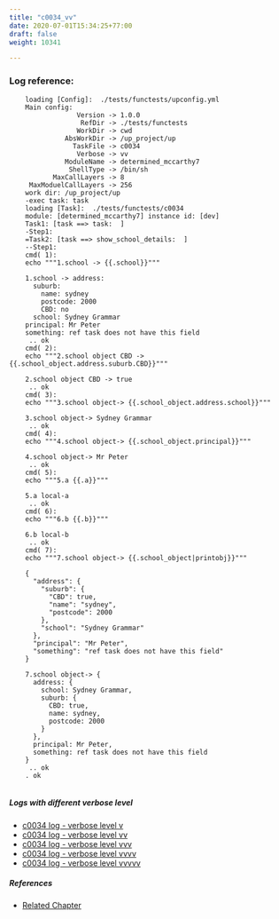 ```yaml
---
title: "c0034_vv"
date: 2020-07-01T15:34:25+77:00
draft: false
weight: 10341

---
```


### Log reference: <no value>

```
    loading [Config]:  ./tests/functests/upconfig.yml
    Main config:
                 Version -> 1.0.0
                  RefDir -> ./tests/functests
                 WorkDir -> cwd
              AbsWorkDir -> /up_project/up
                TaskFile -> c0034
                 Verbose -> vv
              ModuleName -> determined_mccarthy7
               ShellType -> /bin/sh
           MaxCallLayers -> 8
     MaxModuelCallLayers -> 256
    work dir: /up_project/up
    -exec task: task
    loading [Task]:  ./tests/functests/c0034
    module: [determined_mccarthy7] instance id: [dev]
    Task1: [task ==> task:  ]
    -Step1:
    =Task2: [task ==> show_school_details:  ]
    --Step1:
    cmd( 1):
    echo """1.school -> {{.school}}"""
    
    1.school -> address:
      suburb:
        name: sydney
        postcode: 2000
        CBD: no
      school: Sydney Grammar
    principal: Mr Peter
    something: ref task does not have this field
     .. ok
    cmd( 2):
    echo """2.school object CBD -> {{.school_object.address.suburb.CBD}}"""
    
    2.school object CBD -> true
     .. ok
    cmd( 3):
    echo """3.school object-> {{.school_object.address.school}}"""
    
    3.school object-> Sydney Grammar
     .. ok
    cmd( 4):
    echo """4.school object-> {{.school_object.principal}}"""
    
    4.school object-> Mr Peter
     .. ok
    cmd( 5):
    echo """5.a {{.a}}"""
    
    5.a local-a
     .. ok
    cmd( 6):
    echo """6.b {{.b}}"""
    
    6.b local-b
     .. ok
    cmd( 7):
    echo """7.school object-> {{.school_object|printobj}}"""
    
    {
      "address": {
        "suburb": {
          "CBD": true,
          "name": "sydney",
          "postcode": 2000
        },
        "school": "Sydney Grammar"
      },
      "principal": "Mr Peter",
      "something": "ref task does not have this field"
    }
    
    7.school object-> {
      address: {
        school: Sydney Grammar,
        suburb: {
          CBD: true,
          name: sydney,
          postcode: 2000
        }
      },
      principal: Mr Peter,
      something: ref task does not have this field
    }
     .. ok
    . ok
    
```

##### Logs with different verbose level
* [c0034 log - verbose level v](../../logs/c0034_v)
* [c0034 log - verbose level vv](../../logs/c0034_vv)
* [c0034 log - verbose level vvv](../../logs/c0034_vvv)
* [c0034 log - verbose level vvvv](../../logs/c0034_vvvv)
* [c0034 log - verbose level vvvvv](../../logs/c0034_vvvvv)

##### References
* [Related Chapter](../../dvars/c0034)
